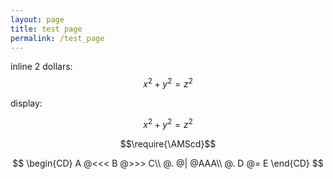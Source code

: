 ```yaml
---
layout: page
title: test page
permalink: /test_page
---
```


inline 2 dollars: $$x^2+y^2=z^2$$

display:

$$x^2+y^2=z^2$$

$$\require{\AMScd}$$

$$
\begin{CD}
A @<<< B @>>> C\\
@. @| @AAA\\
@. D @= E
\end{CD}
$$